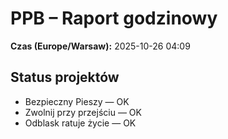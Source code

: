 # PPB – Raport godzinowy
**Czas (Europe/Warsaw):** 2025-10-26 04:09

## Status projektów
- Bezpieczny Pieszy — OK
- Zwolnij przy przejściu — OK
- Odblask ratuje życie — OK

